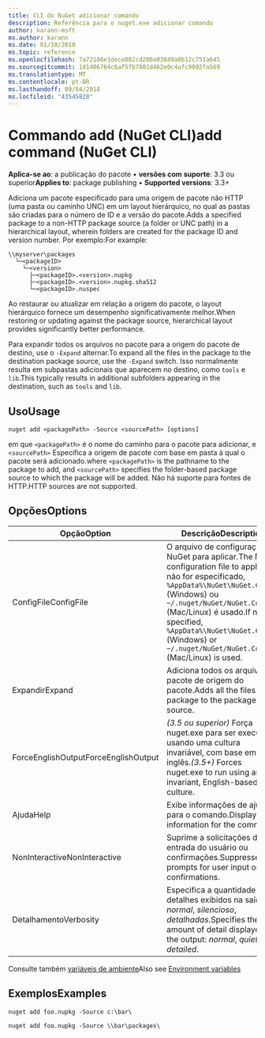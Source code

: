 ```yaml
---
title: CLI do NuGet adicionar comando
description: Referência para o nuget.exe adicionar comando
author: karann-msft
ms.author: karann
ms.date: 01/18/2018
ms.topic: reference
ms.openlocfilehash: 7a72186e1dece082cd200a03849a0b12c751a645
ms.sourcegitcommit: 1d1406764c6af5fb7801d462e0c4afc9092fa569
ms.translationtype: MT
ms.contentlocale: pt-BR
ms.lasthandoff: 09/04/2018
ms.locfileid: "43545828"
---
```

# <a name="add-command-nuget-cli"></a><span data-ttu-id="9edf8-103">Commando add (NuGet CLI)</span><span class="sxs-lookup"><span data-stu-id="9edf8-103">add command (NuGet CLI)</span></span>

<span data-ttu-id="9edf8-104">**Aplica-se ao**: a publicação do pacote &bullet; **versões com suporte**: 3.3 ou superior</span><span class="sxs-lookup"><span data-stu-id="9edf8-104">**Applies to**: package publishing &bullet; **Supported versions**: 3.3+</span></span>

<span data-ttu-id="9edf8-105">Adiciona um pacote especificado para uma origem de pacote não HTTP (uma pasta ou caminho UNC) em um layout hierárquico, no qual as pastas são criadas para o número de ID e a versão do pacote.</span><span class="sxs-lookup"><span data-stu-id="9edf8-105">Adds a specified package to a non-HTTP package source (a folder or UNC path) in a hierarchical layout, wherein folders are created for the package ID and version number.</span></span> <span data-ttu-id="9edf8-106">Por exemplo:</span><span class="sxs-lookup"><span data-stu-id="9edf8-106">For example:</span></span>

    \\myserver\packages
      └─<packageID>
        └─<version>
          ├─<packageID>.<version>.nupkg
          ├─<packageID>.<version>.nupkg.sha512
          └─<packageID>.nuspec

<span data-ttu-id="9edf8-107">Ao restaurar ou atualizar em relação a origem do pacote, o layout hierárquico fornece um desempenho significativamente melhor.</span><span class="sxs-lookup"><span data-stu-id="9edf8-107">When restoring or updating against the package source, hierarchical layout provides significantly better performance.</span></span>

<span data-ttu-id="9edf8-108">Para expandir todos os arquivos no pacote para a origem do pacote de destino, use o `-Expand` alternar.</span><span class="sxs-lookup"><span data-stu-id="9edf8-108">To expand all the files in the package to the destination package source, use the `-Expand` switch.</span></span> <span data-ttu-id="9edf8-109">Isso normalmente resulta em subpastas adicionais que aparecem no destino, como `tools` e `lib`.</span><span class="sxs-lookup"><span data-stu-id="9edf8-109">This typically results in additional subfolders appearing in the destination, such as `tools` and `lib`.</span></span>

## <a name="usage"></a><span data-ttu-id="9edf8-110">Uso</span><span class="sxs-lookup"><span data-stu-id="9edf8-110">Usage</span></span>

```cli
nuget add <packagePath> -Source <sourcePath> [options]
```

<span data-ttu-id="9edf8-111">em que `<packagePath>` é o nome do caminho para o pacote para adicionar, e `<sourcePath>` Especifica a origem de pacote com base em pasta à qual o pacote será adicionado.</span><span class="sxs-lookup"><span data-stu-id="9edf8-111">where `<packagePath>` is the pathname to the package to add, and `<sourcePath>` specifies the folder-based package source to which the package will be added.</span></span> <span data-ttu-id="9edf8-112">Não há suporte para fontes de HTTP.</span><span class="sxs-lookup"><span data-stu-id="9edf8-112">HTTP sources are not supported.</span></span>

## <a name="options"></a><span data-ttu-id="9edf8-113">Opções</span><span class="sxs-lookup"><span data-stu-id="9edf8-113">Options</span></span>

| <span data-ttu-id="9edf8-114">Opção</span><span class="sxs-lookup"><span data-stu-id="9edf8-114">Option</span></span> | <span data-ttu-id="9edf8-115">Descrição</span><span class="sxs-lookup"><span data-stu-id="9edf8-115">Description</span></span> |
| --- | --- |
| <span data-ttu-id="9edf8-116">ConfigFile</span><span class="sxs-lookup"><span data-stu-id="9edf8-116">ConfigFile</span></span> | <span data-ttu-id="9edf8-117">O arquivo de configuração do NuGet para aplicar.</span><span class="sxs-lookup"><span data-stu-id="9edf8-117">The NuGet configuration file to apply.</span></span> <span data-ttu-id="9edf8-118">Se não for especificado, `%AppData%\NuGet\NuGet.Config` (Windows) ou `~/.nuget/NuGet/NuGet.Config` (Mac/Linux) é usado.</span><span class="sxs-lookup"><span data-stu-id="9edf8-118">If not specified, `%AppData%\NuGet\NuGet.Config` (Windows) or `~/.nuget/NuGet/NuGet.Config` (Mac/Linux) is used.</span></span>|
| <span data-ttu-id="9edf8-119">Expandir</span><span class="sxs-lookup"><span data-stu-id="9edf8-119">Expand</span></span> | <span data-ttu-id="9edf8-120">Adiciona todos os arquivos no pacote de origem do pacote.</span><span class="sxs-lookup"><span data-stu-id="9edf8-120">Adds all the files in the package to the package source.</span></span> |
| <span data-ttu-id="9edf8-121">ForceEnglishOutput</span><span class="sxs-lookup"><span data-stu-id="9edf8-121">ForceEnglishOutput</span></span> | <span data-ttu-id="9edf8-122">*(3.5 ou superior)*  Força nuget.exe para ser executado usando uma cultura invariável, com base em inglês.</span><span class="sxs-lookup"><span data-stu-id="9edf8-122">*(3.5+)* Forces nuget.exe to run using an invariant, English-based culture.</span></span> |
| <span data-ttu-id="9edf8-123">Ajuda</span><span class="sxs-lookup"><span data-stu-id="9edf8-123">Help</span></span> | <span data-ttu-id="9edf8-124">Exibe informações de ajuda para o comando.</span><span class="sxs-lookup"><span data-stu-id="9edf8-124">Displays help information for the command.</span></span> |
| <span data-ttu-id="9edf8-125">NonInteractive</span><span class="sxs-lookup"><span data-stu-id="9edf8-125">NonInteractive</span></span> | <span data-ttu-id="9edf8-126">Suprime a solicitações de entrada do usuário ou confirmações.</span><span class="sxs-lookup"><span data-stu-id="9edf8-126">Suppresses prompts for user input or confirmations.</span></span> |
| <span data-ttu-id="9edf8-127">Detalhamento</span><span class="sxs-lookup"><span data-stu-id="9edf8-127">Verbosity</span></span> | <span data-ttu-id="9edf8-128">Especifica a quantidade de detalhes exibidos na saída: *normal*, *silencioso*, *detalhadas*.</span><span class="sxs-lookup"><span data-stu-id="9edf8-128">Specifies the amount of detail displayed in the output: *normal*, *quiet*, *detailed*.</span></span> |

<span data-ttu-id="9edf8-129">Consulte também [variáveis de ambiente](cli-ref-environment-variables.md)</span><span class="sxs-lookup"><span data-stu-id="9edf8-129">Also see [Environment variables](cli-ref-environment-variables.md)</span></span>

## <a name="examples"></a><span data-ttu-id="9edf8-130">Exemplos</span><span class="sxs-lookup"><span data-stu-id="9edf8-130">Examples</span></span>

```cli
nuget add foo.nupkg -Source c:\bar\

nuget add foo.nupkg -Source \\bar\packages\
```
